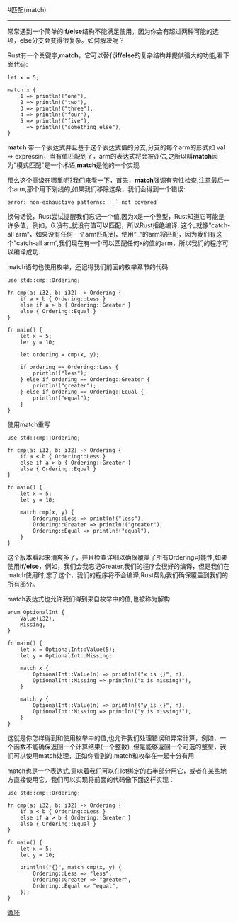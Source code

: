 #匹配(match)
- - - 
常常遇到一个简单的**if/else**结构不能满足使用，因为你会有超过两种可能的选项，else分支会变得很复杂。如何解决呢？

Rust有一个关键字,**match**，它可以替代**if/else**的复杂结构并提供强大的功能,看下面代码:
    
    let x = 5;

    match x {
        1 => println!("one"),
        2 => println!("two"),
        3 => println!("three"),
        4 => println!("four"),
        5 => println!("five"),
        _ => println!("something else"),
    }

**match** 带一个表达式并且基于这个表达式值的分支,分支的每个arm的形式如 val => expressin，当有值匹配到了，arm的表达式将会被评估,之所以叫**match**因为"模式匹配"是一个术语,**match**是他的一个实现

那么这个高级在哪里呢?我们来看一下，首先，**match**强调有穷性检查,注意最后一个arm,那个用下划线的,如果我们移除这条，我们会得到一个错误:
    
    error: non-exhaustive patterns: `_` not covered
    
换句话说，Rust尝试提醒我们忘记一个值,因为x是一个整型，Rust知道它可能是许多值，例如，6.没有\_就没有值可以匹配，所以Rust拒绝编译,
这个\_就像”catch-all arm“，如果没有任何一个arm匹配到，使用"\_"的arm将匹配，因为我们有这个”catch-all arm“,我们现在有一个可以匹配任何x的值的arm，所以我们的程序可以编译成功.

match语句也使用枚举，还记得我们前面的枚举章节的代码:

    use std::cmp::Ordering;

    fn cmp(a: i32, b: i32) -> Ordering {
        if a < b { Ordering::Less }
        else if a > b { Ordering::Greater }
        else { Ordering::Equal }
    }
    
    fn main() {
        let x = 5;
        let y = 10;
    
        let ordering = cmp(x, y);
    
        if ordering == Ordering::Less {
            println!("less");
        } else if ordering == Ordering::Greater {
            println!("greater");
        } else if ordering == Ordering::Equal {
            println!("equal");
        }
    }

使用match重写

    use std::cmp::Ordering;

    fn cmp(a: i32, b: i32) -> Ordering {
        if a < b { Ordering::Less }
        else if a > b { Ordering::Greater }
        else { Ordering::Equal }
    }
    
    fn main() {
        let x = 5;
        let y = 10;
    
        match cmp(x, y) {
            Ordering::Less => println!("less"),
            Ordering::Greater => println!("greater"),
            Ordering::Equal => println!("equal"),
        }
    }

这个版本看起来清爽多了，并且检查详细以确保覆盖了所有Ordering可能性,如果使用**if/else**，例如，我们会我忘记Greater,我们的程序会很好的编译，但是我们在match使用时,忘了这个，我们的程序将不会编译,Rust帮助我们确保覆盖到我们的所有部分。

match表达式也允许我们得到来自枚举中的值,也被称为解构
    
    enum OptionalInt {
        Value(i32),
        Missing,
    }
    
    fn main() {
        let x = OptionalInt::Value(5);
        let y = OptionalInt::Missing;
    
        match x {
            OptionalInt::Value(n) => println!("x is {}", n),
            OptionalInt::Missing => println!("x is missing!"),
        }
    
        match y {
            OptionalInt::Value(n) => println!("y is {}", n),
            OptionalInt::Missing => println!("y is missing!"),
        }
    }
    
这就是你怎样得到和使用枚举中的值,也允许我们处理错误和异常计算，例如，一个函数不能确保返回一个计算结果(一个整数)
,但是能够返回一个可选的整型，我们可以使用match处理，正如你看到的,match和枚举在一起十分有用.


match也是一个表达式,意味着我们可以在let绑定的右半部分用它，或者在某些地方直接使用它，我们可以实现将前面的代码像下面这样实现：

    use std::cmp::Ordering;
    
    fn cmp(a: i32, b: i32) -> Ordering {
        if a < b { Ordering::Less }
        else if a > b { Ordering::Greater }
        else { Ordering::Equal }
    }
    
    fn main() {
        let x = 5;
        let y = 10;
    
        println!("{}", match cmp(x, y) {
            Ordering::Less => "less",
            Ordering::Greater => "greater",
            Ordering::Equal => "equal",
        });
    }
    
[循环][loop]

[loop]: loop.md


